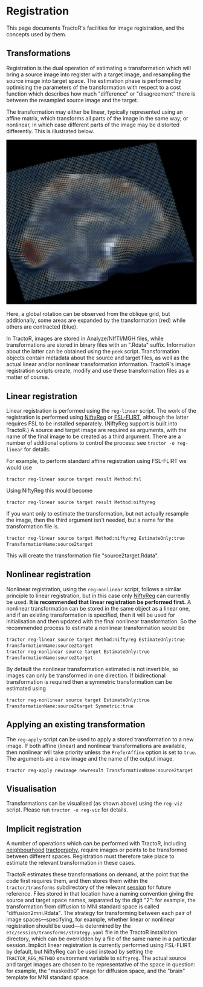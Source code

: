 # Registration

This page documents TractoR's facilities for image registration, and the concepts used by them.

## Transformations

Registration is the dual operation of estimating a transformation which will bring a source image into register with a target image, and resampling the source image into target space. The estimation phase is performed by optimising the parameters of the transformation with respect to a cost function which describes how much "difference" or "disagreement" there is between the resampled source image and the target.

The transformation may either be linear, typically represented using an affine matrix, which transforms all parts of the image in the same way; or nonlinear, in which case different parts of the image may be distorted differently. This is illustrated below.

![Nonlinear transformation](transform.png)

Here, a global rotation can be observed from the oblique grid, but additionally, some areas are expanded by the transformation (red) while others are contracted (blue).

In TractoR, images are stored in Analyze/NIfTI/MGH files, while transformations are stored in binary files with an ".Rdata" suffix. Information about the latter can be obtained using the `peek` script. Transformation objects contain metadata about the source and target files, as well as the actual linear and/or nonlinear transformation information. TractoR's image registration scripts create, modify and use these transformation files as a matter of course.

## Linear registration

Linear registration is performed using the `reg-linear` script. The work of the registration is performed using [NiftyReg](http://www0.cs.ucl.ac.uk/staff/M.Modat/Marcs_Page/Software.html) or [FSL-FLIRT](http://fsl.fmrib.ox.ac.uk/fsl/fslwiki/FLIRT), although the latter requires FSL to be installed separately. (NiftyReg support is built into TractoR.) A source and target image are required as arguments, with the name of the final image to be created as a third argument. There are a number of additional options to control the process: see `tractor -o reg-linear` for details.

For example, to perform standard affine registration using FSL-FLIRT we would use

    tractor reg-linear source target result Method:fsl

Using NiftyReg this would become

    tractor reg-linear source target result Method:niftyreg

If you want only to estimate the transformation, but not actually resample the image, then the third argument isn't needed, but a name for the transformation file is.

    tractor reg-linear source target Method:niftyreg EstimateOnly:true TransformationName:source2target

This will create the transformation file "source2target.Rdata".

## Nonlinear registration

Nonlinear registration, using the `reg-nonlinear` script, follows a similar principle to linear registration, but in this case only [NiftyReg](http://www0.cs.ucl.ac.uk/staff/M.Modat/Marcs_Page/Software.html) can currently be used. **It is recommended that linear registration be performed first.** A nonlinear transformation can be stored in the same object as a linear one, and if an existing transformation is specified, then it will be used for initialisation and then updated with the final nonlinear transformation. So the recommended process to estimate a nonlinear transformation would be

    tractor reg-linear source target Method:niftyreg EstimateOnly:true TransformationName:source2target
    tractor reg-nonlinear source target EstimateOnly:true TransformationName:source2target

By default the nonlinear transformation estimated is not invertible, so images can only be transformed in one direction. If bidirectional transformation is required then a symmetric transformation can be estimated using

    tractor reg-nonlinear source target EstimateOnly:true TransformationName:source2target Symmetric:true

## Applying an existing transformation

The `reg-apply` script can be used to apply a stored transformation to a new image. If both affine (linear) and nonlinear transformations are available, then nonlinear will take priority unless the `PreferAffine` option is set to `true`. The arguments are a new image and the name of the output image.

    tractor reg-apply newimage newresult TransformationName:source2target

## Visualisation

Transformations can be visualised (as shown above) using the `reg-viz` script. Please run `tractor -o reg-viz` for details.

## Implicit registration

A number of operations which can be performed with TractoR, including [neighbourhood](HNT-tutorial.html) [tractography](PNT-tutorial.html), require images or points to be transformed between different spaces. Registration must therefore take place to estimate the relevant transformation in these cases.

TractoR estimates these transformations on demand, at the point that the code first requires them, and then stores them within the `tractor/transforms` subdirectory of the relevant [session](conventions.html) for future reference. Files stored in that location have a naming convention giving the source and target space names, separated by the digit "2": for example, the transformation from diffusion to MNI standard space is called "diffusion2mni.Rdata". The strategy for transforming between each pair of image spaces—specifying, for example, whether linear or nonlinear registration should be used—is determined by the `etc/session/transforms/strategy.yaml` file in the TractoR installation directory, which can be overridden by a file of the same name in a particular session. Implicit linear registration is currently performed using FSL-FLIRT by default, but NiftyReg can be used instead by setting the `TRACTOR_REG_METHOD` environment variable to `niftyreg`. The actual source and target images are chosen to be representative of the space in question: for example, the "maskedb0" image for diffusion space, and the "brain" template for MNI standard space.
